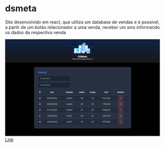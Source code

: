 # dsmeta
<p> Site desenvolvido em react, que utiliza um database de vendas e é possível, a partir de um botão relacionador a uma venda, receber um sms informando os dados da respectiva venda </p>
<img src="https://github.com/matheus-a-r/dsmeta/blob/main/img/dsmeta.PNG"/>
<a href="https://matheus-a-r-dsmeta.netlify.app">Link</a>
